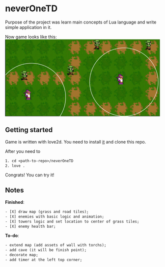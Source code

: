 # neverOneTD
Purpose of the project was learn main concepts of Lua language and write simple application in it.

Now game looks like this:
![alt text](image.png)

## Getting started

Game is written with love2d. You need to install [it](https://love2d.org/) and clone this repo.

After you need to

```
1. cd <path-to-repo>/neverOneTD
2. love .
```

Congrats! You can try it!

## Notes

**Finished**:

    - [X] draw map (grass and road tiles);
    - [X] enemies with basic logic and animation;
    - [X] towers logic and set location to center of grass tiles;
    - [X] enemy health bar;

**To-do**:

    - extend map (add assets of wall with torchs);
    - add cave (it will be finish point);
    - decorate map;
    - add timer at the left top corner;
